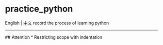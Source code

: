 <!--
 * @Author: Fullsize
 * @Date: 2021-07-08 10:29:47
 * @LastEditors: Fullsize
 * @LastEditTime: 2021-07-08 11:34:08
 * @FilePath: /practice_python/README.md
-->
# practice_python
English | [中文]('./README_zh.md')
record the process of learning python	
<hr />
## Attention
* Restricting scope with indentation